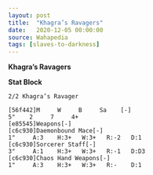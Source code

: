 ```yaml
---
layout: post
title:  "Khagra’s Ravagers"
date:   2020-12-05 00:00:00
source: Wahapedia
tags: [slaves-to-darkness]
---
```


**Khagra’s Ravagers**

**Stat Block**
```
2/2 Khagra’s Ravager
```

```
[56f442]M     W     B     Sa    [-]
5"    2     7     4+    
[e85545]Weapons[-]
[c6c930]Daemonbound Mace[-]
1"     A:3    H:3+   W:3+   R:-2   D:1   
[c6c930]Sorcerer Staff[-]
3"     A:1    H:3+   W:3+   R:-1   D:D3  
[c6c930]Chaos Hand Weapons[-]
1"     A:3    H:3+   W:3+   R:-    D:1   
```
    